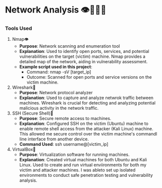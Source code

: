 # Network Analysis 👁️🕵🏾‍♂️

### Tools Used 
1. Nmap👁️
   - **Purpose**: Network scanning and enumeration tool
   - **Explanation**: Used to identify open ports, services, and potential vulnerabilities on the target (victim) machine. Nmap provides a detailed map of the network, aiding in vulnerability assessment.
   - **Example script used in this project**:
      - Command: nmap -sV [target_ip]
      - Outcome: Scanned for open ports and service versions on the victim machine.
2. Wireshark🦈
   - **Purpose**: Network protocol analyzer
   - **Explanation**: Used to capture and analyze netwrok traffic between machines. Wireshark is crucial for detecting and analyzing potential malicious             activity in the network traffic.
3. SSH (Secure Shell)🌰
   - **Purpose**: Secure remote access to machines.
   - **Explanation**: Configured SSH on the victim (Ubuntu) machine to enable remote shell access from the attacker (Kali Linux) machine. This allowed me          secure control over the victim machine's commandl line interface from another device.
   - **Command Used**: ssh username@[victim_ip]
4. VirtualBox🛜
   - **Purpose**: Virtualization software for running machines.
   - **Explanation**: Created virtual machines for both Ubuntu and Kali Linux. Used to create and run virtual enviironments for both my victim and attacker          machines.  I was ableto set up isolated environments to conduct safe penetration testing and vulnerability analysis.

